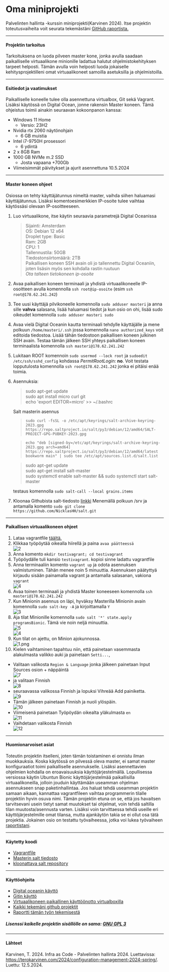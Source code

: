 # Oma miniprojekti
Palvelinten hallinta -kurssin miniprojekti(Karvinen 2024). Itse projektin toteutusvaiheita voit seurata tekemästäni [GitHub raportista.](https://github.com/NicklasHH/Palvelinten-hallinta/blob/master/h7%20Miniprojeti/h7%20miniprojekti.md)

---

#### Projektin tarkoitus
Tarkoituksena on luoda pilveen master kone, jonka avulla saadaan paikalliselle virtuaalikone minionille ladattua halutut ohjelmistokehityksen tarpeet helposti. Tämän avulla voin helposti luoda jokaiselle kehitysprojektilleni omat virtuaalikoneet samoilla asetuksilla ja ohjelmistoilla.

---

#### Esitiedot ja vaatimukset
Paikalliselle koneelle tulee olla asennettuna virtualbox, Git sekä Vagrant. Lisäksi käytössä on Digital Ocean, jonne rakensin Master koneen. Tämä ohjeistus toimii ainakin seuraavan kokoonpanon kanssa:
- Windows 11 Home
  - Versio: 23H2
- Nvidia rtx 2060 näytönohjain
  - 6 GB muistia
- Intel i7-9750H prosessori
  - 6 ydintä
- 2 x 8GB Ram
- 1000 GB NVMe m.2 SSD
  - Josta vapaana +700Gb
- Viimeisimmät päivitykset ja ajurit asennettuna 10.5.2024

---

#### Master koneen ohjeet
Osiossa on tehty käyttäjätunnus nimeltä master, vaihda siihen haluamasi käyttäjätunnus. Lisäksi komentoesimerkkien IP-osoite tulee vaihtaa käytössäsi olevaan IP-osoitteeseen.

1. Luo virtuaalikone, itse käytin seuraavia parametrejä Digital Oceanissa
    >Sijainti: Amsterdam  
    OS: Debian 12 x64  
    Droplet type: Basic  
    Ram: 2GB  
    CPU: 1  
    Tallennustila: 50GB  
    Tiedostonsiirtomäärä: 2TB  
    Paikallisen koneen SSH avain oli jo tallennettu Digital Oceaniin, joten lisäsin myös sen kohdalla rastin ruutuun  
    *Ota talteen tietokoneen ip-osoite*  
2. Avaa paikallisen koneen terminaali ja yhdistä virtuaalikoneelle IP-osoitteen avulla komennolla `ssh root@ip-osoite` (esim `ssh root@178.62.241.242`)
3. Tee uusi käyttäjä pilvikoneelle komennolla `sudo adduser masteri` ja anna sille **vahva** salasana, lisää haluamasi tiedot ja kun osio on ohi, lisää sudo oikeudet komennolla `sudo adduser masteri sudo`
4. Avaa vielä Digital Oceanin kautta terminaali tehdylle käyttäjälle ja mene polkuun `/home/masteri/.ssh` jossa komennolla `nano authorized_keys` voit editoida tiedostoa. Lisää tähän tiedostoon paikallisen koneen julkinen SSH avain. Testaa tämän jälkeen SSH yhteys paikallisen koneen terminaalista komennolla `ssh masteri@178.62.241.242`
5. Lukitaan ROOT komennoin `sudo usermod --lock root` ja `sudoedit /etc/ssh/sshd_config` kohdassa *PermitRootLogin:* **no**. Voit testata lopputulosta komennolla `ssh root@178.62.241.242` jonka ei pitäisi enää toimia.
6. Asennuksia:  
    >sudo apt-get update  
    >sudo apt install micro curl git  
    >echo 'export EDITOR=micro' >> ~/.bashrc  

     
    Salt masterin asennus  
	  >`sudo curl -fsSL -o /etc/apt/keyrings/salt-archive-keyring-2023.gpg https://repo.saltproject.io/salt/py3/debian/12/amd64/SALT-PROJECT-GPG-PUBKEY-2023.gpg`

    >`echo "deb [signed-by=/etc/apt/keyrings/salt-archive-keyring-2023.gpg arch=amd64] https://repo.saltproject.io/salt/py3/debian/12/amd64/latest bookworm main" | sudo tee /etc/apt/sources.list.d/salt.list`  

    >sudo apt-get update  
    >sudo apt-get install salt-master  
    >sudo systemctl enable salt-master && sudo systemctl start salt-master  

    testaus komennolla `sudo salt-call --local grains.items`  

7. Kloonaa Githubista salt-tiedosto [linkki](https://github.com/NicklasHH/salt) Menemällä polkuun /srv ja antamalla komento `sudo git clone https://github.com/NicklasHH/salt.git`

---

#### Paikallisen virtuaalikoneen ohjeet
1. Lataa vagrantfile [täältä.](https://github.com/NicklasHH/Palvelinten-hallinta/blob/master/h7%20Miniprojeti/vagrantfile)
2. Klikkaa työpöytää oikealla hiirellä ja paina `avaa päätteessä`  
  ![2](kuvat/2.png)
3. Anna komento `mkdir testivagrant; cd testivagrant`
4. Työpöydälle tuli kansio `testivagrant`. kopioi sinne ladattu vagrantfile
5. Anna terminaaliin komento `vagrant up` ja odota asennuksen valmistuminen. Tähän menee noin 5 minuuttia. Asennuksen päätyttyä kirjaudu sisään painamalla vagrant ja antamalla salasanan, vakiona `vagrant`  
  ![4](kuvat/4.png)
5. Avaa toinen terminaali ja yhdistä Master koneeseen komennolla `ssh masteri@178.62.241.242`
6. Kun Minionin asennus on läpi, hyväksy Masterilla Minionin avain komennolla `sudo salt-key -A` ja kirjoittamalla `Y`  
  ![3](kuvat/3.png)
7. Aja tilat Minionille komennolla `sudo salt '*' state.apply programsBionic`. Tämä vie noin neljä minuuttia.  
  ![5](kuvat/5.png)  
  ![4](kuvat/6.png)
8. Kun tilat on ajettu, on Minion ajokunnossa.  
  ![1.png](kuvat/1.png)
9. Kielen vaihtaminen tapahtuu niin, että painetaan vasemmasta alakulmasta valikko auki ja painetaan `Setti...`, 
- Valitaan valikosta `Region & Language` jonka jälkeen painetaan Input Sources osion + näppäintä  
  ![7](kuvat/7.png)
- ja valitaan Finnish  
  ![8](kuvat/8.png)
- seuraavassa valikossa Finnish ja lopuksi Vihreää Add painiketta.  
  ![9](kuvat/9.png)
- Tämän jälkeen painetaan Finnish ja nuoli ylöspäin.  
  ![10](kuvat/10.png)
- Viimeisenä painetaan Työpöydän oikealta yläkulmasta `en`  
  ![11](kuvat/11.png)
- Vaihdetaan valikosta Finnish  
  ![12](kuvat/12.png)
---

#### Huomionarvoiset asiat
Toteutin projektin itselleni, joten tämän toistaminen ei onnistu ilman muokkauksia. Koska käytössä on pilvessä oleva master, ei samat master konfiguraatiot toimi paikalliselle asennukselle. Lisäksi asennettavien ohjelmien kohdalla on eroavaisuuksia käyttöjärjestelmällä. Lopullisessa versiossa käytin Ubuntun Bionic käyttöjärjestelmää paikallisilla virtuaalikoneilla, jolloin jouduin käyttämään useamman ohjelman asennukseen snap paketinhallintaa. Jos haluat tehdä useamman projektin samaan aikaan, kannattaa vagrantfileen vaihtaa programmerin tilalle projektiin hyvin osuva nimi. Tämän projektin etuna on se, että jos havaitsen tarvitsevani usein tietyt samat muutokset tai ohjelmat, voin tehdä saltilla tilan muutosta/asennusta varten. Lisäksi voin tarvittaessa tehdä useille eri käyttöjärjestelmille omat tilansa, mutta ajankäytön takia se ei ollut osa tätä projektia. Jokainen osio on testattu työvaiheessa, jotka voi lukea työvaiheen [raportistani](https://github.com/NicklasHH/Palvelinten-hallinta/blob/master/h7%20Miniprojeti/h7%20miniprojekti.md).

---

#### Käytetty koodi
- [Vagrantfile](vagrantfile)
- [Masterin salt tiedosto](salt)
- [kloonattava salt repository](https://github.com/NicklasHH/salt)

---

#### Käyttöohjeita
- [Digital oceanin käyttö](https://github.com/NicklasHH/Linux-palvelimet/blob/master/h4%20Maailma%20kuulee/Palautus4.md#a-pilvipalvelimen-vuokraus)
- [Gitin käyttö](https://github.com/NicklasHH/Palvelinten-hallinta/blob/master/h3%20Toimiva%20versio/h3%20Toimiva%20versio.md)
- [Virtuaalikoneen paikallinen käyttöönotto virtualboxilla](https://github.com/NicklasHH/Linux-palvelimet/blob/master/h1%20Oma%20Linux/Palautus1.md)
- [Kaikki tekemäni github projektit](https://github.com/NicklasHH?tab=repositories)
- [Raportti tämän työn tekemisestä](https://github.com/NicklasHH/Palvelinten-hallinta/blob/master/h7%20Miniprojeti/h7%20miniprojekti.md)

##### Lisenssi kaikelle projektin sisällölle on sama: [GNU GPL 3](https://github.com/NicklasHH/Miniprojekti/blob/main/LICENSE)

---

#### Lähteet
Karvinen, T. 2024. Infra as Code - Palvelinten hallinta 2024. Luettavissa: https://terokarvinen.com/2024/configuration-management-2024-spring/. Luettu: 12.5.2024.
